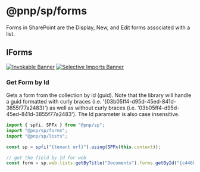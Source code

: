 # @pnp/sp/forms

Forms in SharePoint are the Display, New, and Edit forms associated with a list.

## IForms

[![Invokable Banner](https://img.shields.io/badge/Invokable-informational.svg)](../concepts/invokable.md) [![Selective Imports Banner](https://img.shields.io/badge/Selective%20Imports-informational.svg)](../concepts/selective-imports.md)  

### Get Form by Id

Gets a form from the collection by id (guid). Note that the library will handle a guid formatted with curly braces (i.e. '{03b05ff4-d95d-45ed-841d-3855f77a2483}') as well as without curly braces (i.e. '03b05ff4-d95d-45ed-841d-3855f77a2483'). The Id parameter is also case insensitive.

```TypeScript
import { spfi, SPFx } from "@pnp/sp";
import "@pnp/sp/forms";
import "@pnp/sp/lists";

const sp = spfi("{tenant url}").using(SPFx(this.context));

// get the field by Id for web
const form = sp.web.lists.getByTitle("Documents").forms.getById("{c4486774-f1e2-4804-96f3-91edf3e22a19}")();
```
